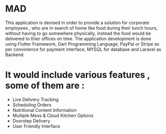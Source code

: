 # MAD

This application is devised in order to provide a solution for corporate employees , who are in search  of home like food during their lunch hours, without having to go somewhere physically, instead the food would be delivered to thier offices on time. 
The application development is done using Flutter Framework, Dart Programming Language, PayPal or Stripe as per convinience for payment interface, MYSQL for database and Laravel as Backend.

# It would include various features , some of them are :
- Live Delivery Tracking
- Scheduling Orders
- Nutritional Content Information
- Multiple Mess & Cloud Kitchen Options
- Doorstep Delivery
- User Friendly Interface
